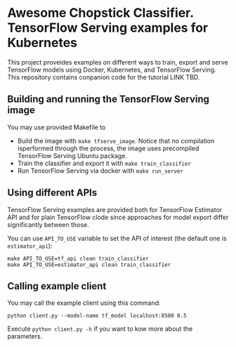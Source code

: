 # Awesome Chopstick Classifier. TensorFlow Serving examples for Kubernetes
This project proveides examples on different ways to train, export and serve 
TensorFlow models using Docker, Kubernetes, and TensorFlow Serving.
This repository contains conpanion code for the tutorial LINK TBD.

## Building and running the TensorFlow Serving image
You may use provided Makefile to 
* Build the image with `make tfserve_image`. Notice that no compilation isperformed through the process, the image uses precompiled TensorFlow Serving Ubuntu package.
* Train the classifier and export it with `make train_classifier`
* Run TensorFlow Serving via docker with `make run_server`

## Using different APIs
TensorFlow Serving examples are provided both for TensorFlow Estimator API and 
for plain TensorFlow clode since approaches for model export differ 
significantly between those.

You can use `API_TO_USE` variable to set the API of interest (the default one
is `estimator_api`):
```
make API_TO_USE=tf_api clean train_classifier
make API_TO_USE=estimator_api clean train_classifier
```

## Calling example client
You may call the example client using this command:
```
python client.py --model-name tf_model localhost:8500 0.5
```

Execute `python client.py -h` if you want to kow more about the parameters.

